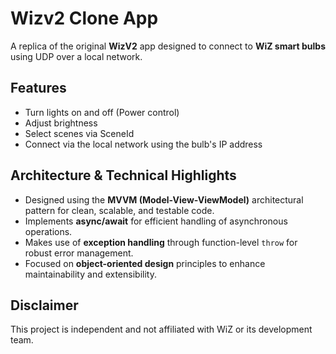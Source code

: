 # Wizv2 Clone App

A replica of the original **WizV2** app designed to connect to **WiZ smart bulbs** using UDP over a local network.

## Features

- Turn lights on and off (Power control)
- Adjust brightness
- Select scenes via SceneId
- Connect via the local network using the bulb's IP address

## Architecture & Technical Highlights

- Designed using the **MVVM (Model-View-ViewModel)** architectural pattern for clean, scalable, and testable code.
- Implements **async/await** for efficient handling of asynchronous operations.
- Makes use of **exception handling** through function-level `throw` for robust error management.
- Focused on **object-oriented design** principles to enhance maintainability and extensibility.

## Disclaimer

This project is independent and not affiliated with WiZ or its development team.
